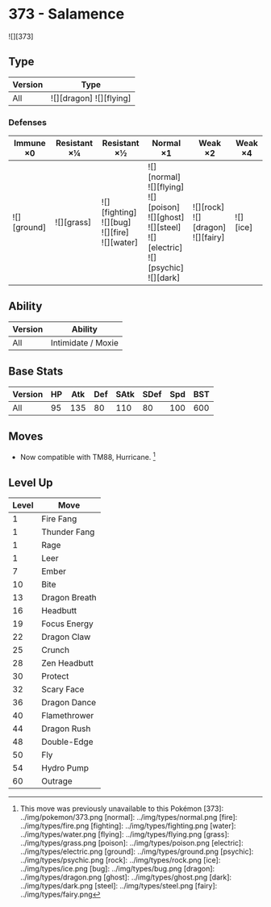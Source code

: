 # 373 - Salamence
![][373]

## Type

Version | Type
---     | ---
All     | ![][dragon]  ![][flying]

### Defenses

Immune ×0       | Resistant ×¼   | Resistant ×½                                             | Normal ×1                                                                                                               | Weak ×2                                    | Weak ×4
---             | ---            | ---                                                      | ---                                                                                                                     | ---                                        | ---
![][ground]<br> | ![][grass]<br> | ![][fighting]<br>![][bug]<br>![][fire]<br>![][water]<br> | ![][normal]<br>![][flying]<br>![][poison]<br>![][ghost]<br>![][steel]<br>![][electric]<br>![][psychic]<br>![][dark]<br> | ![][rock]<br>![][dragon]<br>![][fairy]<br> | ![][ice]<br>

## Ability

Version | Ability
---     | ---
All     | Intimidate / Moxie

## Base Stats

Version | HP  | Atk | Def | SAtk | SDef | Spd | BST
---     | --- | --- | --- | ---  | ---  | --- | ---
All     | 95  | 135 | 80  | 110  | 80   | 100 | 600

## Moves

 - Now compatible with TM88, Hurricane. [^1]

## Level Up

Level | Move
---   | ---
1     | Fire Fang
1     | Thunder Fang
1     | Rage
1     | Leer
7     | Ember
10    | Bite
13    | Dragon Breath
16    | Headbutt
19    | Focus Energy
22    | Dragon Claw
25    | Crunch
28    | Zen Headbutt
30    | Protect
32    | Scary Face
36    | Dragon Dance
40    | Flamethrower
44    | Dragon Rush
48    | Double-Edge
50    | Fly
54    | Hydro Pump
60    | Outrage

[^1]: This move was previously unavailable to this Pokémon
[373]: ../img/pokemon/373.png
[normal]: ../img/types/normal.png
[fire]: ../img/types/fire.png
[fighting]: ../img/types/fighting.png
[water]: ../img/types/water.png
[flying]: ../img/types/flying.png
[grass]: ../img/types/grass.png
[poison]: ../img/types/poison.png
[electric]: ../img/types/electric.png
[ground]: ../img/types/ground.png
[psychic]: ../img/types/psychic.png
[rock]: ../img/types/rock.png
[ice]: ../img/types/ice.png
[bug]: ../img/types/bug.png
[dragon]: ../img/types/dragon.png
[ghost]: ../img/types/ghost.png
[dark]: ../img/types/dark.png
[steel]: ../img/types/steel.png
[fairy]: ../img/types/fairy.png
